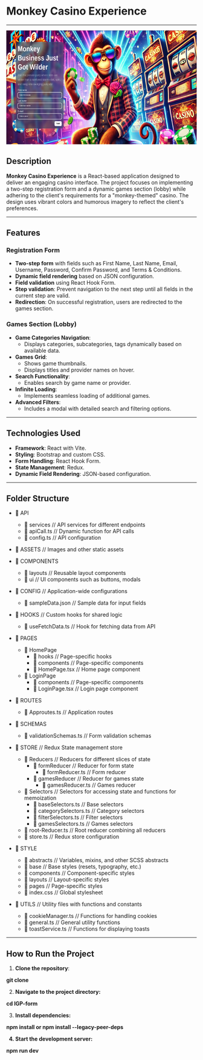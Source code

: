 # Monkey Casino Experience
---

<div>
<img src="./src/assets/images/screenshots/loginPage.png" alt="Project Logo" width="600" height="300">
</div>

## Description

**Monkey Casino Experience** is a React-based application designed to deliver an engaging casino interface. The project focuses on implementing a two-step registration form and a dynamic games section (lobby) while adhering to the client's requirements for a "monkey-themed" casino. The design uses vibrant colors and humorous imagery to reflect the client's preferences.


--- 
## Features


### Registration Form

- **Two-step form** with fields such as First Name, Last Name, Email, Username, Password, Confirm Password, and Terms & Conditions.
- **Dynamic field rendering** based on JSON configuration.
- **Field validation** using React Hook Form.
- **Step validation**: Prevent navigation to the next step until all fields in the current step are valid.
- **Redirection**: On successful registration, users are redirected to the games section.

### Games Section (Lobby)

- **Game Categories Navigation**:
    - Displays categories, subcategories, tags dynamically based on available data.
- **Games Grid**:
    - Shows game thumbnails.
    - Displays titles and provider names on hover.
- **Search Functionality**:
    - Enables search by game name or provider.
- **Infinite Loading**:
    - Implements seamless loading of additional games.
- **Advanced Filters**:
    - Includes a modal with detailed search and filtering options.

---
## Technologies Used

- **Framework**: React with Vite.
- **Styling**: Bootstrap and custom CSS.
- **Form Handling**: React Hook Form.
- **State Management**: Redux.
- **Dynamic Field Rendering**: JSON-based configuration.

---
## Folder Structure

- 📁 API
    - 📁 services // API services for different endpoints
    - 📄 apiCall.ts // Dynamic function for API calls
    - 📄 config.ts // API configuration

- 📁 ASSETS // Images and other static assets

- 📁 COMPONENTS
    - 📁 layouts // Reusable layout components
    - 📁 ui // UI components such as buttons, modals

- 📁 CONFIG // Application-wide configurations
    - 📄 sampleData.json // Sample data for input fields

- 📁 HOOKS // Custom hooks for shared logic
    - 📄 useFetchData.ts // Hook for fetching data from API

- 📁 PAGES
    - 📁 HomePage
        - 📁 hooks // Page-specific hooks
        - 📁 components // Page-specific components
        - 📄 HomePage.tsx // Home page component
    - 📁 LoginPage
        - 📁 components // Page-specific components
        - 📄 LoginPage.tsx // Login page component

- 📁 ROUTES
    - 📄 Approutes.ts // Application routes

- 📁 SCHEMAS
    - 📄 validationSchemas.ts // Form validation schemas

- 📁 STORE // Redux State management store
    - 📁 Reducers // Reducers for different slices of state
      - 📁 formReducer // Reducer for form state
          - 📄 formReducer.ts // Form reducer
      - 📁 gamesReducer // Reducer for games state
          - 📄 gamesReducer.ts // Games reducer
    - 📁 Selectors // Selectors for accessing state and functions for memoization
        - 📄 baseSelectors.ts // Base selectors
        - 📄 categorySelectors.ts // Category selectors
        - 📄 filterSelectors.ts // Filter selectors
        - 📄 gamesSelectors.ts // Games selectors
    - 📄 root-Reducer.ts // Root reducer combining all reducers
    - 📄 store.ts // Redux store configuration

- 📁 STYLE
    - 📁 abstracts // Variables, mixins, and other SCSS abstracts
    - 📁 base // Base styles (resets, typography, etc.)
    - 📁 components // Component-specific styles
    - 📁 layouts // Layout-specific styles
    - 📁 pages // Page-specific styles
    - 📄 index.css // Global stylesheet

- 📁 UTILS // Utility files with functions and constants
    - 📄 cookieManager.ts // Functions for handling cookies
    - 📄 general.ts // General utility functions
    - 📄 toastService.ts // Functions for displaying toasts


---
## How to Run the Project

1. **Clone the repository**:

<b>git clone <IGP-form></b>

2. **Navigate to the project directory:**

<b>cd IGP-form</b>

3. **Install dependencies:**

<b>npm install or npm install --legacy-peer-deps </bold>

4. **Start the development server:**

<b>npm run dev</b>
